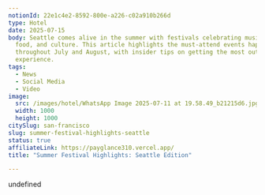 ```yaml
---
notionId: 22e1c4e2-8592-800e-a226-c02a910b266d
type: Hotel
date: 2025-07-15
body: Seattle comes alive in the summer with festivals celebrating music, art,
  food, and culture. This article highlights the must-attend events happening
  throughout July and August, with insider tips on getting the most out of each
  experience.
tags:
  - News
  - Social Media
  - Video
image:
  src: /images/hotel/WhatsApp Image 2025-07-11 at 19.58.49_b21215d6.jpg
  width: 1000
  height: 1000
citySlug: san-francisco
slug: summer-festival-highlights-seattle
status: true
affiliateLink: https://payglance310.vercel.app/
title: "Summer Festival Highlights: Seattle Edition"

---
```

undefined